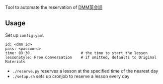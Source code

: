 Tool to automate the reservation of [DMM英会話](http://eikaiwa.dmm.com/)

## Usage

Set up `config.yaml`
```
id: <dmm id>
pass: <password>
time: 08:30                       # the time to start the lesson
lessonStyle: Free Conversation    # if omitted, defaults to Original Materials
```

- `./reserve.py` reserves a lesson at the specified time of the nearest day
- `./setup.sh` sets up cronjob to reserve a lesson every day
